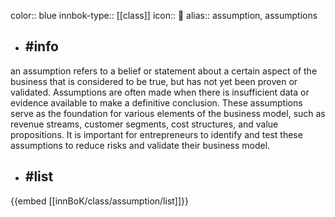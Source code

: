 color:: blue
innbok-type:: [[class]]
icon:: 🎲
alias:: assumption, assumptions

- ## #info 
an assumption refers to a belief or statement about a certain aspect of the business that is considered to be true, but has not yet been proven or validated. Assumptions are often made when there is insufficient data or evidence available to make a definitive conclusion. These assumptions serve as the foundation for various elements of the business model, such as revenue streams, customer segments, cost structures, and value propositions. It is important for entrepreneurs to identify and test these assumptions to reduce risks and validate their business model.
- ## #list 
{{embed [[innBoK/class/assumption/list]]}}

